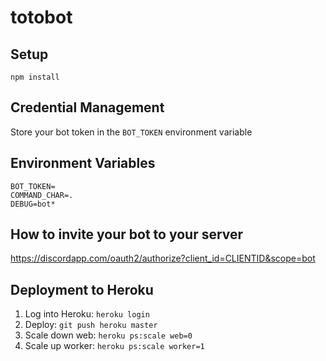 # totobot

## Setup

`npm install`

## Credential Management
Store your bot token in the `BOT_TOKEN` environment variable

## Environment Variables
```
BOT_TOKEN=
COMMAND_CHAR=.
DEBUG=bot* 
```

## How to invite your bot to your server
https://discordapp.com/oauth2/authorize?client_id=CLIENTID&scope=bot

## Deployment to Heroku
1. Log into Heroku: `heroku login`
2. Deploy: `git push heroku master`
3. Scale down web: `heroku ps:scale web=0`
4. Scale up worker: `heroku ps:scale worker=1`
